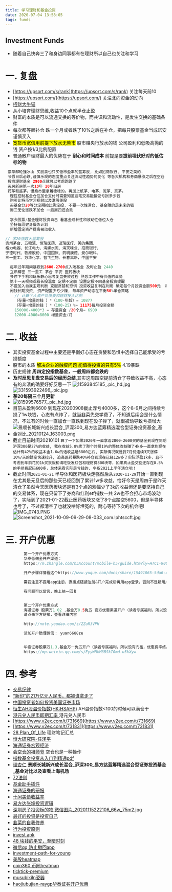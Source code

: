 ```yaml
---
title: 学习理财和基金投资
date: 2020-07-04 13:58:05
tags: funds
---
```

Investment Funds
---

* 随着自己快奔三了和身边同事都有在理财所以自己也关注和学习
 <!--more-->
# 一. 复盘
* [https://upsort.com/s/rank](https://upsort.com/s/rank) 关注每天前10
* [https://upsort.com/](https://upsort.com/) 关注北向资金的动向
* [招财大牛猫](https://mp.weixin.qq.com/mp/profile_ext?action=home&__biz=MjM5MjAxNTE4MA==&scene=124#wechat_redirect)
* 从小培育理财思维,收益10个点就半仓止盈
* 财富的本质是可以流通交换的等价物，而共识和流动性，是发生交换的基础条件
* 每次都等额补仓 跌一个月或者跌了10%之后在补仓，把每只股票基金当成诺安谨慎买入
* <font style="color:black; background:yellow">宽货币宽信用前提下放水无熊市</font> 股市赚央行放水的钱 公司盈利和低吸高抛的钱 资产按1/3比例配置
* 普通散户理财最大的优势在于 **耐心和时间成本** 前提是要**提前埋伏好对的低估标的物**
```java
 豪华邮轮撞冰山 买股票也只买低市盈率的蓝筹股, 比如招商银行, 平安之类的.
 节假日后必跌,谨慎乐观的态度重点关注流动性趋势的变化 等各大机构和券商暴涨之后在空仓
 投资理财基金 2900点就可以考虑跑路了
 买房新房第一次18年 10年旧房
 药茅和酱茅，慢熊市里拿着稳稳的。再加上纸茅、电茅、泥茅、真茅。
  理性控制基金仓位加仓支付时需要知道这笔交易能接受亏损多少钱
  购买比特币学习视频以及港股美股
  买基金分20等分定期按比例定投, 不要一次性满仓, 基金赚的是未来的钱
  周三无论涨跌不加仓 一般周四还会跌
 
  学会股票/基金理财投资自己 看基金成长性和波动性低位入仓
  坚持每周健身锻炼计划
  新增固定资产提高被动收入

// 茅20指数大蓝筹股
贵州茅台、五粮液、恒瑞医药、迈瑞医疗、美的集团、
格力电器、长江电力、海螺水泥、海天味业、招商银行、
宁德时代、牧原股份、中国国旅、药明康德、爱尔眼科、
三一重工、万华化学、智飞生物、长春高新，中国平安

  每年过年期间暴跌到2600-2700点入场基金 及时止盈 2440
  立讯精密 三一重工 茅台 平安 医药板块
  多停下手机和玩乐静心思考复盘失败过程 熟悉工作中有价值的业务
  第十一天视频观看长投温度 定期不定额 设置定投不同基金投资提醒
  不要加入自我主观判断 克服贪婪和恐惧 投资收益复利在利用 确定每个月投资金额500元  确定投资基数  最低温度差》5度就切换指数基金 〉50度全部卖出
  闲钱长期投资, 资产配置少亏少赚, 每年资产动态在平衡50%半仓策略
    // 计算个人资产负债表和理财投入比例
    （存量+增量的钱 ）*（100-年龄）= 10877
    （存量+增量的钱 ）*（100-25）%= 11175每月投资金额
    150000-4000*3 = 存量资金 /20个月= 6900
    12000-4000=8000 增量资金/月
```
# 二. 收益
* 其实投资基金过程中主要还是平衡好心态在贪婪和恐惧中选择自己能承受的亏损额度
* 股市的本质 <font style="color:black; background:yellow">解决企业的融资问题 能值得投资的只有5%</font> 4.19暴跌
* 历史规律 **周四定投指数基金，一般周四都会跌的**
* **及时反思复盘交易后的经历总结**,其实这周踏空提前清仓了导致收益不高，心态有的奔溃的确要好好反思一下
  ![11593845185_.pic_hd.jpg](https://i.loli.net/2020/07/04/HX8hl4UBtyZNP5e.png)
  ![331593922496_.pic.jpg](https://i.loli.net/2020/07/05/GkKzj5VO1oI2mp8.jpg)
* **茅20每隔三个月更新**
* ![81599576577_.pic_hd.jpg](https://i.loli.net/2020/09/08/XxbohLlpCuiwPZQ.png)
* 目前从盈利6600 到现在20200908截止浮亏4000多，这个8-9月之间持续亏损了1w块钱，心态有点炸了，就当韭菜先交学费了，不知道后续会是什么情况，不过有的时候一直加仓一直跌到现在没子弹了，就很被动导致亏损增大
*  ![景顺长城新兴成长混合_沪深300_易方达蓝筹精选混合型证券投资基金_基金对比_20210124_163003.png](https://i.loli.net/2021/01/24/zxUAX2rdSMZNJCa.png)
* 截止目前时间20210101 `算了一下如果2020年一直拿着2800-2600买的基金到现在同期沪深300是27%的收益, 我在收益5.8%卖了那个时候19%的整体收益赚了4k多一直拿到现在估计有42%的收益本金1.6w的话收益是6800左右, 实际情况就是我7月份连续3天涨停10%/天的踏空快速拉升, 追高医药暴跌40%补仓到现在已经12w多了实际浮盈1k多，且不考虑到年前花的1k买衣服和请吃饭发红包和理财费800块等，如果真止盈交割还存在0.5%的手续费起码600多，总体来看实际是亏钱的. 争取2021上半年清仓吧！`
* 截止时间`2021-01-21` 半导体和医药板块走强然后从`2020-11-29`开始一直到现在尤其是元旦后的那些天已经回到了累计1w多收益，恰好今天是周四于是昨天清仓了虽然今天医药板块还是有3个点的涨幅少了3k的收益但还是要坚持自己的交易体系，现在只留下了券商和红利etf指数一共 2w也不会担心市场波动了，实际到了2021-01-22截止医药板块又涨了8个点踏空5600，但是半导体也亏了，不过都清空了也就没啥好埋冤的，耐心等待下次的机会吧!
  ![IMG_0743.PNG](https://i.loli.net/2021/01/21/roAtmZ1KLeVWH3D.png)
  ![Screenshot_2021-10-09-09-29-08-033_com.lphtsccft.jpg](https://i.loli.net/2021/10/09/dsfq9bNIrin8TFm.jpg)
# 三. 开户优惠
```java
        第一个开户优惠方式
        华泰低佣金开户渠道：
        https://m.zhangle.com/h5Account/mobile-h5/guide.htm?ly=HTC1-9000022967&param1=011311

        开户步骤详情看这个https://www.yuque.com/docs/share/15491065-5da6-4e53-87e7-daeddce0b7fc?from=singlemessage

        需要注意不要用app注册，直接点链接注册&开户完成后再用app登录，否则不是新用户无法享受低佣金优惠

        有问题可以留言，晚上统一回复


        第二个开户优惠方式
        海通证券 股票万1.02 ,基金万0.5免五 官方优惠渠道开户（读者专属福利，所以没有门槛，优惠费率终身有效）
        请点击下方链接，查看详细内容

        http://note.youdao.com/s/ZZuR3VPH

        请加开户助理微信： yuan6688ze


        华泰证券股票万1.3,基金万一免五开户（读者专属福利，所以没有门槛，优惠费率终身有效）
        https://mp.weixin.qq.com/s/EyyWMhM3BSkI0md-u5kXyw


```

# 四. 参考
* [交易纪律](https://mednoter.com/two-rules-for-investment.html)
* [“新印”的21万亿元人民币，都被谁拿走了](https://www.mg21.com/guide/?p=6309)
* [中国投资者如何投资美国证券市场](https://www.cs.jhu.edu/~grant/investment.html)
* [恒生AH股溢价指数(HK:HSAHP)](https://xueqiu.com/S/HKHSAHP) AH溢价指数<100的时候可以满仓干
* [港元兑人民币即期汇率 ](http://gu.sina.cn/fx/hq/quotes.php?code=HKDCNY&from=wap) 港元兑人民币
* [https://www.v2ex.com/t/731669](https://www.v2ex.com/t/731669)
* [https://www.v2ex.com/t/731831](https://www.v2ex.com/t/731831)
* [28 Plan_Of_Life](https://codewindy.github.io/efunds/28Plan-Of-Life.pdf) 理财笔记汇总
* [恒大研究院-任泽平](http://pdf.dfcfw.com/pdf/H3_AP201906261336478343_1.pdf)
* [海通证券宏观经济](https://www.htsec.com/jfimg/colimg/upload/20200609/85201591667410913.pdf)
* [会空仓的祖师爷](https://xueqiu.com/4864403211) 空仓也是一种操作
* [指数基金投资从入门到精通pdf](https://wws.lanzous.com/i6UMXeawtmh)
* [理杏仁](https://www.lixinger.com/analytics/fund/jj/260108/260108/detail/fund-compare?selected-index-ids=1000000000300&start-date=2011-01-24&end-date=2021-01-24&compare-stock-ids=3000000005827) **景顺长城新兴成长混合_沪深300_易方达蓝筹精选混合型证券投资基金_基金对比以及查看上海机场**
* [72法则](https://user.guancha.cn/main/content?id=355227)
* [基金助手插件](https://rabt.gitee.io/funds/docs/dist/index.html#/Download)
* [海通证券的研报](https://www.htsec.com/ChannelHome/2016102402/index.shtml)
* [十问美债收益率](https://mp.weixin.qq.com/s/TzLhmZL3oqgKiP8QvlbSYw)
* [易方达张坤投资逻辑](https://mp.weixin.qq.com/s/cWf-1HaQUEMHPkxOSA8tXA)
* [深圳房子投资标的物 微信图片_20201115222106_66w_75m2.jpg](https://i.loli.net/2021/04/10/lEveRMrVgnhzI7T.jpg)
* [最好的投资是投资自己](https://read678.com/amazonManage/index/471)
* [韭菜的自我修养](https://read678.com/amazonManage/index/572)
* [行为投资原则](https://read678.com/JdBook/index/25829)
* [invest apk](https://www.yxssp.com/27760.html)
* [48 块钱的平安，至暗时刻](https://www.v2ex.com/t/803718)
* [微信qq 防止撤回app](https://xiaoyuboi.lanzoui.com/b0c3l6nab)
* [investment-path-for-young](https://www.bmpi.dev/money/investment-pinath-for-young/)
* [美股heatmap](https://finviz.com/)
* [coin360 币圈heatmap](https://coin360.com/)
* [ticktick-premium](https://apkmazon.com/ticktick-premium.html)
* [musubikiln瓷器](https://musubikiln.com/)
* [haojiubujian-raygp华泰证券开户优惠](https://www.yuque.com/haojiubujian-raygp/fxnnqr/fy6vbu)

